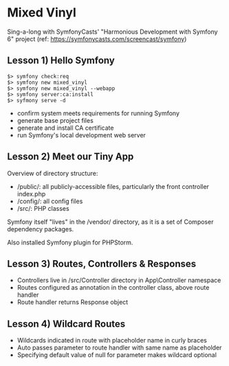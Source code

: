 # Mixed Vinyl
Sing-a-long with SymfonyCasts' "Harmonious Development with Symfony 6" project
(ref: https://symfonycasts.com/screencast/symfony)

## Lesson 1) Hello Symfony
```shell
$> symfony check:req
$> symfony new mixed_vinyl
$> symfony new mixed_vinyl --webapp
$> symfony server:ca:install
$> syfmony serve -d
```
* confirm system meets requirements for running Symfony
* generate base project files
* generate and install CA certificate
* run Symfony's local development web server


## Lesson 2) Meet our Tiny App
Overview of directory structure:
* /public/: all publicly-accessible files, particularly the front controller index.php
* /config/: all config files
* /src/: PHP classes

Symfony itself "lives" in the /vendor/ directory, as it is a set of Composer dependency packages.

Also installed Symfony plugin for PHPStorm.


## Lesson 3) Routes, Controllers & Responses
* Controllers live in /src/Controller directory in App\Controller namespace
* Routes configured as annotation in the controller class, above route handler 
* Route handler returns Response object
 

## Lesson 4) Wildcard Routes
* Wildcards indicated in route with placeholder name in curly braces
* Auto passes parameter to route handler with same name as placeholder
* Specifying default value of null for parameter makes wildcard optional
